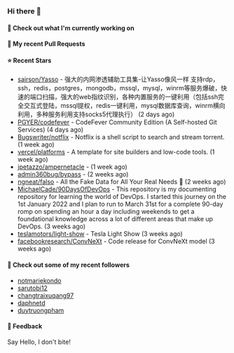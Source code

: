 ### Hi there 👋

#### 👷 Check out what I'm currently working on

#### 🔨 My recent Pull Requests


#### ⭐ Recent Stars

- [sairson/Yasso](https://github.com/sairson/Yasso) - 强大的内网渗透辅助工具集-让Yasso像风一样 支持rdp，ssh，redis，postgres，mongodb，mssql，mysql，winrm等服务爆破，快速的端口扫描，强大的web指纹识别，各种内置服务的一键利用（包括ssh完全交互式登陆，mssql提权，redis一键利用，mysql数据库查询，winrm横向利用，多种服务利用支持socks5代理执行） (2 days ago)
- [PGYER/codefever](https://github.com/PGYER/codefever) - CodeFever Community Edition (A Self-hosted Git Services) (4 days ago)
- [Bugswriter/notflix](https://github.com/Bugswriter/notflix) - Notflix is a shell script to search and stream torrent. (1 week ago)
- [vercel/platforms](https://github.com/vercel/platforms) - A template for site builders and low-code tools. (1 week ago)
- [jpetazzo/ampernetacle](https://github.com/jpetazzo/ampernetacle) -  (1 week ago)
- [admin360bug/bypass](https://github.com/admin360bug/bypass) -  (2 weeks ago)
- [ngneat/falso](https://github.com/ngneat/falso) - All the Fake Data for All Your Real Needs 🙂 (2 weeks ago)
- [MichaelCade/90DaysOfDevOps](https://github.com/MichaelCade/90DaysOfDevOps) - This repository is my documenting repository for learning the world of DevOps. I started this journey on the 1st January 2022 and I plan to run to March 31st for a complete 90-day romp on spending an hour a day including weekends to get a foundational knowledge across a lot of different areas that make up DevOps.  (3 weeks ago)
- [teslamotors/light-show](https://github.com/teslamotors/light-show) - Tesla Light Show (3 weeks ago)
- [facebookresearch/ConvNeXt](https://github.com/facebookresearch/ConvNeXt) - Code release for ConvNeXt model (3 weeks ago)

#### 👯 Check out some of my recent followers

- [notmariekondo](https://github.com/notmariekondo)
- [sarutobi12](https://github.com/sarutobi12)
- [changtraixuqang97](https://github.com/changtraixuqang97)
- [daphnetd](https://github.com/daphnetd)
- [duytruongpham](https://github.com/duytruongpham)

#### 💬 Feedback

Say Hello, I don't bite!